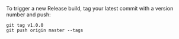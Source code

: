 To trigger a new Release build, tag your latest commit with a version number and push:
```shell
git tag v1.0.0
git push origin master --tags
```
